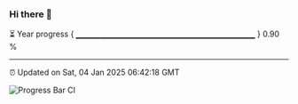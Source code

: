 ### Hi there 👋

⏳ Year progress { ▁▁▁▁▁▁▁▁▁▁▁▁▁▁▁▁▁▁▁▁▁▁▁▁▁▁▁▁▁▁ } 0.90 %

---

⏰ Updated on Sat, 04 Jan 2025 06:42:18 GMT

![Progress Bar CI](https://github.com/IshwaranRudhara/GIT-ACTION/workflows/Progress%20Bar%20CI/badge.svg)
